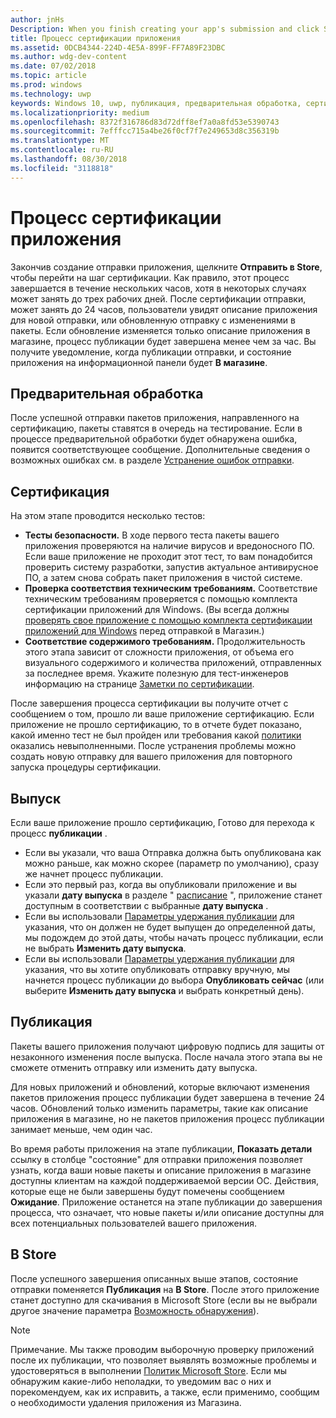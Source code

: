 ```yaml
---
author: jnHs
Description: When you finish creating your app's submission and click Submit to the Store, the submission enters the certification step.
title: Процесс сертификации приложения
ms.assetid: 0DCB4344-224D-4E5A-899F-FF7A89F23DBC
ms.author: wdg-dev-content
ms.date: 07/02/2018
ms.topic: article
ms.prod: windows
ms.technology: uwp
keywords: Windows 10, uwp, публикация, предварительная обработка, сертификация, выпуск, Ожидание, отправка, публикация, состояние, время
ms.localizationpriority: medium
ms.openlocfilehash: 8372f316786d83d72dff8ef7a0a8fd53e5390743
ms.sourcegitcommit: 7efffcc715a4be26f0cf7f7e249653d8c356319b
ms.translationtype: MT
ms.contentlocale: ru-RU
ms.lasthandoff: 08/30/2018
ms.locfileid: "3118818"
---
```

# <a name="the-app-certification-process"></a>Процесс сертификации приложения

Закончив создание отправки приложения, щелкните **Отправить в Store**, чтобы перейти на шаг сертификации. Как правило, этот процесс завершается в течение нескольких часов, хотя в некоторых случаях может занять до трех рабочих дней. После сертификации отправки, может занять до 24 часов, пользователи увидят описание приложения для новой отправки, или обновленную отправку с изменениями в пакеты. Если обновление изменяется только описание приложения в магазине, процесс публикации будет завершена менее чем за час.  Вы получите уведомление, когда публикации отправки, и состояние приложения на информационной панели будет **В магазине**.

## <a name="preprocessing"></a>Предварительная обработка

После успешной отправки пакетов приложения, направленного на сертификацию, пакеты ставятся в очередь на тестирование. Если в процессе предварительной обработки будет обнаружена ошибка, появится соответствующее сообщение. Дополнительные сведения о возможных ошибках см. в разделе [Устранение ошибок отправки](resolve-submission-errors.md).

## <a name="certification"></a>Сертификация

На этом этапе проводится несколько тестов:

-   **Тесты безопасности.** В ходе первого теста пакеты вашего приложения проверяются на наличие вирусов и вредоносного ПО. Если ваше приложение не проходит этот тест, то вам понадобится проверить систему разработки, запустив актуальное антивирусное ПО, а затем снова собрать пакет приложения в чистой системе.
-   **Проверка соответствия техническим требованиям.** Соответствие техническим требованиям проверяется с помощью комплекта сертификации приложений для Windows. (Вы всегда должны [проверять свое приложение с помощью комплекта сертификации приложений для Windows](../debug-test-perf/windows-app-certification-kit.md) перед отправкой в Магазин.)
-   **Соответствие содержимого требованиям.** Продолжительность этого этапа зависит от сложности приложения, от объема его визуального содержимого и количества приложений, отправленных за последнее время. Укажите полезную для тест-инженеров информацию на странице [Заметки по сертификации](notes-for-certification.md).

После завершения процесса сертификации вы получите отчет с сообщением о том, прошло ли ваше приложение сертификацию. Если приложение не прошло сертификацию, то в отчете будет показано, какой именно тест не был пройден или требования какой [политики](https://docs.microsoft.com/legal/windows/agreements/store-policies) оказались невыполненными. После устранения проблемы можно создать новую отправку для вашего приложения для повторного запуска процедуры сертификации.

## <a name="release"></a>Выпуск

Если ваше приложение прошло сертификацию, Готово для перехода к процесс **публикации** .

- Если вы указали, что ваша Отправка должна быть опубликована как можно раньше, как можно скорее (параметр по умолчанию), сразу же начнет процесс публикации.
- Если это первый раз, когда вы опубликовали приложение и вы указали **дату выпуска** в разделе " [расписание](configure-precise-release-scheduling.md#release) ", приложение станет доступным в соответствии с выбранные **дату выпуска** .
- Если вы использовали [Параметры удержания публикации](manage-submission-options.md#publishing-hold-options) для указания, что он должен не будет выпущен до определенной даты, мы подождем до этой даты, чтобы начать процесс публикации, если не выбрать **Изменить дату выпуска**.
- Если вы использовали [Параметры удержания публикации](manage-submission-options.md#publishing-hold-options) для указания, что вы хотите опубликовать отправку вручную, мы начнется процесс публикации до выбора **Опубликовать сейчас** (или выберите **Изменить дату выпуска** и выбрать конкретный день).


## <a name="publishing"></a>Публикация

Пакеты вашего приложения получают цифровую подпись для защиты от незаконного изменения после выпуска. После начала этого этапа вы не сможете отменить отправку или изменить дату выпуска.

Для новых приложений и обновлений, которые включают изменения пакетов приложения процесс публикации будет завершена в течение 24 часов. Обновлений только изменить параметры, такие как описание приложения в магазине, но не пакетов приложения процесс публикации занимает меньше, чем один час.

Во время работы приложения на этапе публикации, **Показать детали** ссылку в столбце "состояние" для отправки приложения позволяет узнать, когда ваши новые пакеты и описание приложения в магазине доступны клиентам на каждой поддерживаемой версии ОС. Действия, которые еще не были завершены будут помечены сообщением **Ожидание**. Приложение останется на этапе публикации до завершения процесса, что означает, что новые пакеты и/или описание доступны для всех потенциальных пользователей вашего приложения.

## <a name="in-the-store"></a>В Store 

После успешного завершения описанных выше этапов, состояние отправки поменяется **Публикация** на **В Store**. После этого приложение станет доступно для скачивания в Microsoft Store (если вы не выбрали другое значение параметра [Возможность обнаружения](choose-visibility-options.md#discoverability)). 

> [!NOTE]
> Примечание. Мы также проводим выборочную проверку приложений после их публикации, что позволяет выявлять возможные проблемы и удостоверяться в выполнении [Политик Microsoft Store](https://docs.microsoft.com/legal/windows/agreements/store-policies). Если мы обнаружим какие-либо неполадки, то уведомим вас о них и порекомендуем, как их исправить, а также, если применимо, сообщим о необходимости удаления приложения из Магазина.

 

 

 




